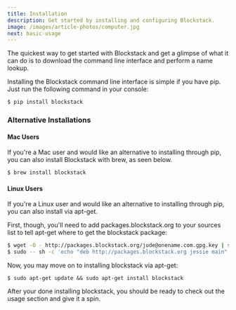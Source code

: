 ```yaml
---
title: Installation
description: Get started by installing and configuring Blockstack.
image: /images/article-photos/computer.jpg
next: basic-usage
---
```


The quickest way to get started with Blockstack and get a glimpse of what it can do is to download the command line interface and perform a name lookup.

Installing the Blockstack command line interface is simple if you have pip. Just run the following command in your console:

```bash
$ pip install blockstack
```

### Alternative Installations

#### Mac Users

If you're a Mac user and would like an alternative to installing through pip, you can also install Blockstack with brew, as seen below.

```bash
$ brew install blockstack
```

#### Linux Users

If you're a Linux user and would like an alternative to installing through pip, you can also install via apt-get.

First, though, you'll need to add packages.blockstack.org to your sources list to tell apt-get where to get the blockstack package:

```bash
$ wget -O - http://packages.blockstack.org/jude@onename.com.gpg.key | sudo apt-key add -
$ sudo -- sh -c 'echo "deb http://packages.blockstack.org jessie main" >> /etc/hosts'
```

Now, you may move on to installing blockstack via apt-get:

```
$ sudo apt-get update && sudo apt-get install blockstack
```

After your done installing blockstack, you should be ready to check out the usage section and give it a spin.

